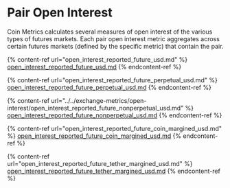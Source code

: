 # Pair Open Interest

Coin Metrics calculates several measures of open interest of the various types of futures markets. Each pair open interest metric aggregates across certain futures markets (defined by the specific metric) that contain the pair.

{% content-ref url="open_interest_reported_future_usd.md" %}
[open\_interest\_reported\_future\_usd.md](open\_interest\_reported\_future\_usd.md)
{% endcontent-ref %}

{% content-ref url="open_interest_reported_future_perpetual_usd.md" %}
[open\_interest\_reported\_future\_perpetual\_usd.md](open\_interest\_reported\_future\_perpetual\_usd.md)
{% endcontent-ref %}

{% content-ref url="../../exchange-metrics/open-interest/open_interest_reported_future_nonperpetual_usd.md" %}
[open\_interest\_reported\_future\_nonperpetual\_usd.md](../../exchange-metrics/open-interest/open\_interest\_reported\_future\_nonperpetual\_usd.md)
{% endcontent-ref %}

{% content-ref url="open_interest_reported_future_coin_margined_usd.md" %}
[open\_interest\_reported\_future\_coin\_margined\_usd.md](open\_interest\_reported\_future\_coin\_margined\_usd.md)
{% endcontent-ref %}

{% content-ref url="open_interest_reported_future_tether_margined_usd.md" %}
[open\_interest\_reported\_future\_tether\_margined\_usd.md](open\_interest\_reported\_future\_tether\_margined\_usd.md)
{% endcontent-ref %}
